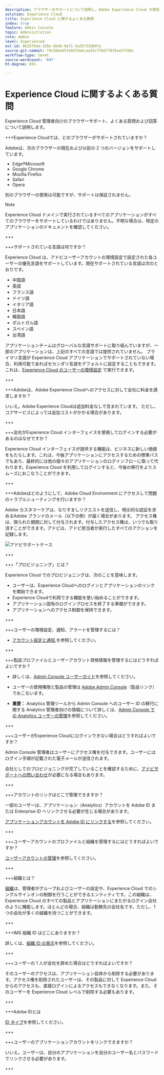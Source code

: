 ```yaml
---
description: ブラウザーのサポートについて説明し、Adobe Experience Cloud の管理者向けに回答されたよくある質問を取得します。
solution: Experience Cloud
title: Experience Cloud に関するよくある質問
index: true
feature: Admin Console
topic: Administration
role: Admin
level: Experienced
exl-id: 062576da-328e-4b46-9e71-5a25733d607a
source-git-commit: 74c584e657e02fdebcaa52cffb6778f8ce5f350c
workflow-type: tm+mt
source-wordcount: '697'
ht-degree: 65%

---
```


# Experience Cloud に関するよくある質問

Experience Cloud 管理者向けのブラウザーサポート、よくある質問および回答について説明します。

+++Experience Cloudでは、どのブラウザーがサポートされていますか？

Adobeは、次のブラウザーの現在および以前の 2 つのバージョンをサポートしています。

* Edge®Microsoft
* Google Chrome
* Mozilla Firefox
* Safari
* Opera

別のブラウザーの使用は可能ですが、サポートは保証されません。

>[!NOTE]
>
>Experience Cloud ドメインで実行されているすべてのアプリケーションがすべてのブラウザーをサポートしているわけではありません。不明な場合は、特定のアプリケーションのドキュメントを確認してください。

+++

+++サポートされている言語は何ですか？

Experience Cloud は、アドビユーザーアカウントの環境設定で設定された各ユーザーの優先言語をサポートしています。現在サポートされている言語は次のとおりです。

* 中国語
* 英語
* フランス語
* ドイツ語
* イタリア語
* 日本語
* 韓国語
* ポルトガル語
* スペイン語
* 台湾語

アプリケーションチームはグローバルな言語サポートに取り組んでいますが、一部のアプリケーションは、上記のすべての言語では提供されていません。 プライマリ言語が Experience Cloud アプリケーションでサポートされていない場合、利用可能であればセカンダリ言語をデフォルトに設定することもできます。 これは、[Experience Cloud のユーザーの環境設定](https://experience.adobe.com/preferences) で実行できます。

+++

+++Adobeは、Adobe Experience Cloudへのアクセスに対して会社に料金を請求しますか？

いいえ。Adobe Experience Cloudは追加料金なしで含まれています。 ただし、コアサービスによっては追加コストがかかる場合があります。

+++

+++会社がExperience Cloud インターフェイスを使用してログインする必要があるのはなぜですか？

Experience Cloud インターフェイスが提供する機能は、ビジネスに新しい価値をもたらします。これは、今後アプリケーションにアクセスするための標準パスでもあり、最終的には他の個々のアプリケーションのログインフローに取って代わります。Experience Cloud を利用してログインすると、今後の移行をよりスムーズにおこなうことができます。

+++

+++Adobeはどのようにして、Adobe Cloud Environment にアクセスして問題のトラブルシューティングを行いますか？

Adobe カスタマーケアは、なりすましリクエストを送信し、明示的な認証を求めるAdobe ブランドのメール（以下の例）が届く場合があります。 アクセス権は、限られた期間に対して付与されます。付与したアクセス権は、いつでも取り消すことができます。アドビは、アドビ担当者が実行したすべてのアクションを記録します。

![アドビサポートケース](../assets/support-email.png)

+++

+++「プロビジョニング」とは？

Experience Cloud でのプロビジョニングは、次のことを意味します。

* ユーザーは、Experience Cloudへのログインとアプリケーションのリンクを開始できます。
* Experience Cloudで利用できる機能を使い始めることができます。
* アプリケーション固有のログインプロセスを終了する準備ができます。
* アプリケーションへのアクセス制御を保持できます。

+++

+++ユーザーの環境設定、通知、アラートを管理するには？

* [ アカウント設定と通知 ](/help/interface/features/account-preferences.md) を参照してください。

+++

+++製品プロファイルとユーザーアカウント資格情報を管理するにはどうすればよいですか？

* 詳しくは、[Admin Console ユーザーガイド](https://helpx.adobe.com/jp/enterprise/admin-guide.html)を参照してください。

* ユーザーの使用権限と製品の管理は [Adobe Admin Console](https://adminconsole.adobe.com/enterprise)（製品リンク）でおこないます。

* **重要：** Analytics 管理ツールから Admin Console へのユーザー ID の移行に関する Analytics 管理者向けの情報について詳しくは、[Admin Console での Analytics ユーザーの管理](https://experienceleague.adobe.com/docs/analytics/admin/user-product-management/migrate-users/c-migration-tool.html)を参照してください。

+++

+++ユーザーがExperience Cloudにログインできない場合はどうすればよいですか？

Admin Console 管理者はユーザーにアクセス権を付与できます。ユーザーにはログイン手順が記載された電子メールが送信されます。

会社としてのプロビジョニングが完了していることを確認するために、[アドビサポートへの問い合わせ](https://experienceleague.adobe.com/?support-solution=General&lang=ja#support)が必要になる場合もあります。

+++

+++アカウントのリンクはどこで管理できますか？

一部のユーザーは、アプリケーション（Analytics）アカウントを Adobe ID または Enterprise ID へリンクさせる必要が生じる場合があります。

[アプリケーションアカウントを Adobe ID にリンクする](../administration/organizations.md)を参照してください。

+++

+++ユーザーアカウントのプロファイルと組織を管理するにはどうすればよいですか？

[ユーザーアカウントの管理](../administration/organizations.md)を参照してください。

+++

+++組織とは？

[組織](../administration/organizations.md)は、管理者がグループおよびユーザーの設定や、Experience Cloud でのシングルサインオンの制御を行うことができるエンティティです。この組織は、Experience Cloud のすべての製品とアプリケーションにまたがるログイン会社のように機能します。ほとんどの場合、組織は勤務先の会社名です。ただし、1 つの会社が多くの組織を持つことができます。

+++

+++IMS 組織 ID はどこにありますか？

詳しくは、[組織 ID の表示](../administration/organizations.md)を参照してください。

+++

+++ユーザーの 1 人が会社を辞めた場合はどうすればよいですか？

そのユーザーのアクセスは、アプリケーション自体から削除する必要があります。アクセス権を削除されたユーザーは、その製品に対して Experience Cloud からのアクセスも、直接ログインによるアクセスもできなくなります。また、そのユーザーを Experience Cloud レベルで削除する必要もあります。

+++

+++Adobe IDとは

[ID タイプ](https://helpx.adobe.com/jp/enterprise/using/identity.html)を参照してください。

+++

+++ユーザーのアプリケーションアカウントをリンクできますか？

いいえ。ユーザーは、自分のアプリケーションを自分のユーザー名とパスワードでリンクさせる必要があります。

+++

